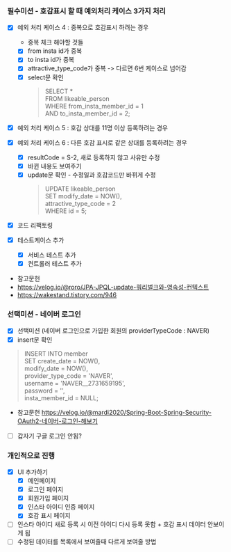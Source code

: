 ### 필수미션 - 호감표시 할 때 예외처리 케이스 3가지 처리

- [x] 예외 처리 케이스 4 : 중복으로 호감표시 하려는 경우
    - 중복 체크 해야할 것들
    - [x] from insta id가 중복
    - [x] to insta id가 중복
    - [x] attractive_type_code가 중복 -> 다르면 6번 케이스로 넘어감
    - [x] select문 확인 <br>
      > SELECT * <br>
      FROM likeable_person <br>
      WHERE from_insta_member_id = 1 <br>
      AND to_insta_member_id = 2;

- [x] 예외 처리 케이스 5 : 호감 상대를 11명 이상 등록하려는 경우

- [x] 예외 처리 케이스 6 : 다른 호감 표시로 같은 상대를 등록하려는 경우
    - [x] resultCode = S-2, 새로 등록하지 않고 사유만 수정
    - [x] 바뀐 내용도 보여주기
    - [x] update문 확인 - 수정일과 호감코드만 바뀌게 수정
      > UPDATE likeable_person <br>
      SET modify_date = NOW(), <br>
      attractive_type_code = 2 <br>
      WHERE id = 5;

- [x] 코드 리팩토링
- [x] 테스트케이스 추가
    - [x] 서비스 테스트 추가
    - [x] 컨트롤러 테스트 추가

- 참고문헌
- https://velog.io/@roro/JPA-JPQL-update-쿼리벌크와-영속성-컨텍스트
- https://wakestand.tistory.com/946

### 선택미션 - 네이버 로그인

- [x] 선택미션 (네이버 로그인으로 가입한 회원의 providerTypeCode : NAVER)
- [x] insert문 확인

> INSERT INTO member <br>
> SET create_date = NOW(), <br>
> modify_date = NOW(), <br>
> provider_type_code = 'NAVER', <br>
> username = 'NAVER__2731659195', <br>
> password = '', <br>
> insta_member_id = NULL;

- 참고문헌
  https://velog.io/@mardi2020/Spring-Boot-Spring-Security-OAuth2-네이버-로그인-해보기

- [ ] 갑자기 구글 로그인 안됨?

### 개인적으로 진행

- [x] UI 추가하기
    - [x] 메인페이지
    - [x] 로그인 페이지
    - [x] 회원가입 페이지
    - [x] 인스타 아이디 인증 페이지
    - [x] 호감 표시 페이지

- [ ] 인스타 아이디 새로 등록 시 이전 아이디 다시 등록 못함 + 호감 표시 데이터 안보이게 됨
- [ ] 수정된 데이터를 목록에서 보여줄때 다르게 보여줄 방법
